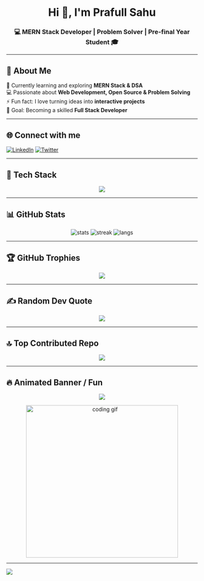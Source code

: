 <h1 align="center">Hi 👋, I'm Prafull Sahu</h1>
<h3 align="center">💻 MERN Stack Developer | Problem Solver | Pre-final Year Student 🎓</h3>

---

## 💫 About Me  
🌱 Currently learning and exploring **MERN Stack & DSA**  
💻 Passionate about **Web Development, Open Source & Problem Solving**  
⚡ Fun fact: I love turning ideas into **interactive projects**  
🎯 Goal: Becoming a skilled **Full Stack Developer**  

---

## 🌐 Connect with me  
<p align="left">
<a href="https://www.linkedin.com/in/prafull-sahu-1251022a6/?trk=public-profile-join-page" target="blank"><img src="https://img.shields.io/badge/LinkedIn-%230077B5.svg?logo=linkedin&logoColor=white" alt="LinkedIn"/></a>
<a href="https://x.com" target="blank"><img src="https://img.shields.io/badge/X-black.svg?logo=X&logoColor=white" alt="Twitter"/></a>
</p>

---

## 🚀 Tech Stack  
<p align="center">
  <img src="https://skillicons.dev/icons?i=html,css,js,tailwind,react,nodejs,express,mongodb,java,cpp,c,git,github,postman,npm,figma,canva" />
</p>

---

## 📊 GitHub Stats  
<p align="center">
  <img src="https://github-readme-stats.vercel.app/api?username=Prafullsahu369&show_icons=true&theme=tokyonight" alt="stats" />
  <img src="https://nirzak-streak-stats.vercel.app/?user=Prafullsahu369&theme=tokyonight" alt="streak" />
  <img src="https://github-readme-stats.vercel.app/api/top-langs/?username=Prafullsahu369&layout=compact&theme=tokyonight" alt="langs" />
</p>

---

## 🏆 GitHub Trophies  
<p align="center">
  <img src="https://github-profile-trophy.vercel.app/?username=Prafullsahu369&theme=radical&no-frame=false&no-bg=false&margin-w=4" />
</p>

---

## ✍️ Random Dev Quote  
<p align="center">
  <img src="https://quotes-github-readme.vercel.app/api?type=horizontal&theme=radical" />
</p>

---

## 🔝 Top Contributed Repo  
<p align="center">
  <img src="https://github-contributor-stats.vercel.app/api?username=Prafullsahu369&limit=5&theme=dark&combine_all_yearly_contributions=true" />
</p>

---

## 🔥 Animated Banner / Fun  
<p align="center">
  <img src="https://readme-typing-svg.herokuapp.com?size=24&color=38C2FF&lines=👨‍💻+MERN+Stack+Developer;🚀+Problem+Solver;✨+Open+Source+Contributor;🎯+Always+Learning+%26+Growing" />
</p>

<p align="center">
  <img src="https://media.giphy.com/media/qgQUggAC3Pfv687qPC/giphy.gif" width="400" alt="coding gif">
</p>

---

[![](https://visitcount.itsvg.in/api?id=Prafullsahu369&icon=0&color=6)](https://visitcount.itsvg.in)

<!-- Proudly created with ❤️ by Prafull Sahu -->
